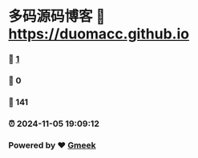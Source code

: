 # 多码源码博客 :link: https://duomacc.github.io 
### :page_facing_up: [1](https://duomacc.github.io/tag.html) 
### :speech_balloon: 0 
### :hibiscus: 141 
### :alarm_clock: 2024-11-05 19:09:12 
### Powered by :heart: [Gmeek](https://github.com/Meekdai/Gmeek)

